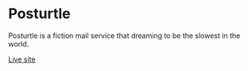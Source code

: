 # Posturtle

Posturtle is a fiction mail service that dreaming to be the slowest in the world.

[Live site](https://kame-sama.github.io/posturtle-landing/)